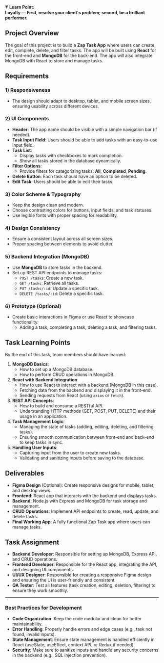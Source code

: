 💗 **Learn Point:**  
**Loyalty — First, resolve your client's problem; second, be a brilliant performer.**
 


## Project Overview

The goal of this project is to build a **Zap Task App** where users can create, edit, complete, delete, and filter tasks. The app will be built using **React** for the front-end and **MongoDB** for the back-end. The app will also integrate MongoDB with React to store and manage tasks.

## Requirements

### 1) **Responsiveness**
- The design should adapt to desktop, tablet, and mobile screen sizes, ensuring usability across different devices.

### 2) **UI Components**
- **Header**: The app name should be visible with a simple navigation bar (if needed).
- **Task Input Field**: Users should be able to add tasks with an easy-to-use input field.
- **Task List**:
  - Display tasks with checkboxes to mark completion.
  - Show all tasks stored in the database dynamically.
- **Filter Options**:
  - Provide filters for categorizing tasks: **All**, **Completed**, **Pending**.
- **Delete Button**: Each task should have an option to be deleted.
- **Edit Task**: Users should be able to edit their tasks.
  
### 3) **Color Scheme & Typography**
- Keep the design clean and modern.
- Choose contrasting colors for buttons, input fields, and task statuses.
- Use legible fonts with proper spacing for readability.

### 4) **Design Consistency**
- Ensure a consistent layout across all screen sizes.
- Proper spacing between elements to avoid clutter.

### 5) **Backend Integration (MongoDB)**
- Use **MongoDB** to store tasks in the backend.
- Set up REST API endpoints to manage tasks: 
  - `POST /tasks`: Create a new task.
  - `GET /tasks`: Retrieve all tasks.
  - `PUT /tasks/:id`: Update a specific task.
  - `DELETE /tasks/:id`: Delete a specific task.
  
### 6) **Prototype (Optional)**
- Create basic interactions in Figma or use React to showcase functionality:
  - Adding a task, completing a task, deleting a task, and filtering tasks.
  
## Task Learning Points

By the end of this task, team members should have learned:
1. **MongoDB Basics**:
   - How to set up a MongoDB database.
   - How to perform CRUD operations in MongoDB.
2. **React with Backend Integration**:
   - How to use React to interact with a backend (MongoDB in this case).
   - Fetching data from the backend and displaying it in the front-end.
   - Sending requests from React (using `axios` or `fetch`).
3. **REST API Concepts**:
   - How to build and consume a RESTful API.
   - Understanding HTTP methods (GET, POST, PUT, DELETE) and their usage in an application.
4. **Task Management Logic**:
   - Managing the state of tasks (adding, editing, deleting, and filtering tasks).
   - Ensuring smooth communication between front-end and back-end to keep tasks in sync.
5. **Handling User Inputs**:
   - Capturing input from the user to create new tasks.
   - Validating and sanitizing inputs before saving to the database.

## Deliverables

- **Figma Design** (Optional): Create responsive designs for mobile, tablet, and desktop views.
- **Frontend**: React app that interacts with the backend and displays tasks.
- **Backend**: Node.js with Express and MongoDB for task storage and management.
- **CRUD Operations**: Implement API endpoints to create, read, update, and delete tasks.
- **Final Working App**: A fully functional Zap Task app where users can manage tasks.

## Task Assignment

- **Backend Developer**: Responsible for setting up MongoDB, Express API, and CRUD operations.
- **Frontend Developer**: Responsible for the React app, integrating the API, and designing UI components.
- **UI/UX Designer**: Responsible for creating a responsive Figma design and ensuring the UI is user-friendly and consistent.
- **QA Tester**: Test all features (task creation, editing, deletion, filtering) to ensure they work smoothly.

---

### Best Practices for Development

- **Code Organization**: Keep the code modular and clean for better maintainability.
- **Error Handling**: Properly handle errors and edge cases (e.g., task not found, invalid inputs).
- **State Management**: Ensure state management is handled efficiently in React (useState, useEffect, context API, or Redux if needed).
- **Security**: Make sure to sanitize inputs and handle any security concerns in the backend (e.g., SQL injection prevention).


